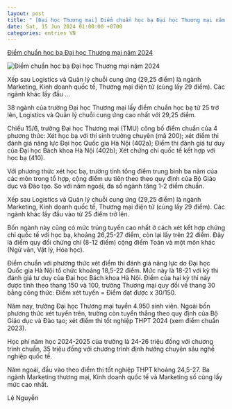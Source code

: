 ```yaml
---
layout: post
title: " [Đại học Thương mại] Điểm chuẩn học bạ Đại học Thương mại năm 2024"
date: Sat, 15 Jun 2024 01:00:00 +0700
categories: entries VN
---
```

[Điểm chuẩn học bạ Đại học Thương mại năm 2024](https://vnexpress.net/diem-chuan-hoc-ba-dai-hoc-thuong-mai-cao-nhat-29-25-4758731.html)

![Điểm chuẩn học bạ Đại học Thương mại năm 2024](https://i2-vnexpress.vnecdn.net/2024/06/15/441936207759465679692348617746-3593-3506-1718452842.jpg?w=1200&h=0&q=100&dpr=1&fit=crop&s=sJ9chlsVEOutzPQzWYE6Fw)

Xếp sau Logistics và Quản lý chuỗi cung ứng (29,25 điểm) là ngành Marketing, Kinh doanh quốc tế, Thương mại điện tử (cùng lấy 29 điểm). Các ngành khác lấy đầu ...

38 ngành của trường Đại học Thương mại lấy điểm chuẩn học bạ từ 25 trở lên, Logistics và Quản lý chuỗi cung ứng cao nhất với 29,25 điểm.

Chiều 15/6, trường Đại học Thương mại (TMU) công bố điểm chuẩn của 4 phương thức: Xét học bạ với thí sinh trường chuyên (mã 200); xét điểm thi đánh giá năng lực Đại học Quốc gia Hà Nội (402a); Điểm thi đánh giá tư duy của Đại học Bách khoa Hà Nội (402b); Xét chứng chỉ quốc tế kết hợp với học bạ (410).

Với phương thức xét học bạ, trường tính tổng điểm trung bình ba năm của các môn trong tổ hợp, cộng điểm ưu tiên theo theo quy định của Bộ Giáo dục và Đào tạo. So với năm ngoái, đa số ngành tăng 1-2 điểm chuẩn.

Xếp sau Logistics và Quản lý chuỗi cung ứng (29,25 điểm) là ngành Marketing, Kinh doanh quốc tế, Thương mại điện tử (cùng lấy 29 điểm). Các ngành khác lấy đầu vào từ 25 điểm trở lên.

Bốn ngành này cũng có mức trúng tuyển cao nhất ở cách xét kết hợp chứng chỉ quốc tế với học bạ, khoảng 26,25-27 điểm, còn lại lấy trên 22 điểm. Đây là điểm quy đổi chứng chỉ (8-12 điểm) cộng điểm Toán và một môn khác (Ngữ văn, Vật lý, Hóa học).

Điểm chuẩn với phương thức xét điểm thi đánh giá năng lực do Đại học Quốc gia Hà Nội tổ chức khoảng 18,5-22 điểm. Mức này là 18-21 với kỳ thi đánh giá tư duy của Đại học Bách khoa Hà Nội. Điểm của hai kỳ thi này được tính theo thang 150 và 100, trường Thương mại quy đổi về thang 30 bằng công thức: Điểm xét tuyển = Điểm đạt được x 30/150.

Năm nay, trường Đại học Thương mại tuyển 4.950 sinh viên. Ngoài bốn phương thức xét tuyển trên, trường còn tuyển thẳng theo quy định của Bộ Giáo dục và Đào tạo; xét điểm thi tốt nghiệp THPT 2024 (xem điểm chuẩn 2023).

Học phí năm học 2024-2025 của trường là 24-26 triệu đồng với chương trình chuẩn, 35 triệu đồng với chương trình định hướng chuyên sâu nghề nghiệp quốc tế.

Năm ngoái, đầu vào theo điểm thi tốt nghiệp THPT khoảng 24,5-27. Ba ngành Marketing thương mại, Kinh doanh quốc tế và Marketing số cùng lấy mức cao nhất.

Lệ Nguyễn

